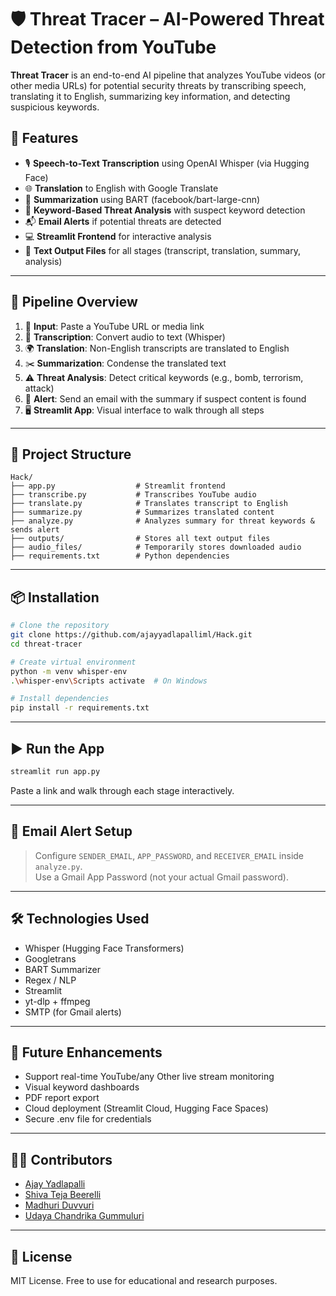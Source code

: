 
# 🛡️ Threat Tracer – AI-Powered Threat Detection from YouTube

**Threat Tracer** is an end-to-end AI pipeline that analyzes YouTube videos (or other media URLs) for potential security threats by transcribing speech, translating it to English, summarizing key information, and detecting suspicious keywords.

## 🚀 Features

- 🎙️ **Speech-to-Text Transcription** using OpenAI Whisper (via Hugging Face)
- 🌐 **Translation** to English with Google Translate
- 📝 **Summarization** using BART (facebook/bart-large-cnn)
- 🚨 **Keyword-Based Threat Analysis** with suspect keyword detection
- 📬 **Email Alerts** if potential threats are detected
- 💻 **Streamlit Frontend** for interactive analysis
- 🧾 **Text Output Files** for all stages (transcript, translation, summary, analysis)

---

## 🧠 Pipeline Overview

1. 🔗 **Input**: Paste a YouTube URL or media link
2. 🧠 **Transcription**: Convert audio to text (Whisper)
3. 🌍 **Translation**: Non-English transcripts are translated to English
4. ✂️ **Summarization**: Condense the translated text
5. ⚠️ **Threat Analysis**: Detect critical keywords (e.g., bomb, terrorism, attack)
6. 📧 **Alert**: Send an email with the summary if suspect content is found
7. 🖥️ **Streamlit App**: Visual interface to walk through all steps

---

## 📂 Project Structure

```
Hack/
├── app.py                  # Streamlit frontend
├── transcribe.py           # Transcribes YouTube audio
├── translate.py            # Translates transcript to English
├── summarize.py            # Summarizes translated content
├── analyze.py              # Analyzes summary for threat keywords & sends alert
├── outputs/                # Stores all text output files
├── audio_files/            # Temporarily stores downloaded audio
├── requirements.txt        # Python dependencies
```

---

## 📦 Installation

```bash
# Clone the repository
git clone https://github.com/ajayyadlapalliml/Hack.git
cd threat-tracer

# Create virtual environment
python -m venv whisper-env
.\whisper-env\Scripts activate  # On Windows

# Install dependencies
pip install -r requirements.txt
```

---

## ▶️ Run the App

```bash
streamlit run app.py
```

Paste a link and walk through each stage interactively.

---

## 🔐 Email Alert Setup

> Configure `SENDER_EMAIL`, `APP_PASSWORD`, and `RECEIVER_EMAIL` inside `analyze.py`.  
> Use a Gmail App Password (not your actual Gmail password).

---

## 🛠️ Technologies Used

- Whisper (Hugging Face Transformers)
- Googletrans
- BART Summarizer
- Regex / NLP
- Streamlit
- yt-dlp + ffmpeg
- SMTP (for Gmail alerts)

---

## 🌟 Future Enhancements

- Support real-time YouTube/any Other live stream monitoring
- Visual keyword dashboards
- PDF report export
- Cloud deployment (Streamlit Cloud, Hugging Face Spaces)
- Secure .env file for credentials

---

## 👨‍💻 Contributors

- [Ajay Yadlapalli](https://github.com/ajayyadlapalliml)
- [Shiva Teja Beerelli](https://github.com/ShivaTeja25)
- [Madhuri Duvvuri](https://github.com/madhuriduvvuri15)
- [Udaya Chandrika Gummuluri](https://github.com/chandrika2707)

---

## 📄 License

MIT License. Free to use for educational and research purposes.
